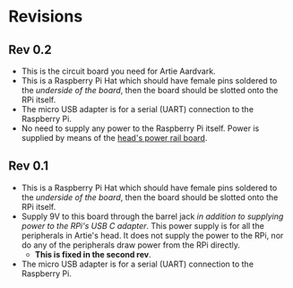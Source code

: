 # Revisions

## Rev 0.2

* This is the circuit board you need for Artie Aardvark.
* This is a Raspberry Pi Hat which should have female pins soldered to the *underside of the board*,
  then the board should be slotted onto the RPi itself.
* The micro USB adapter is for a serial (UART) connection to the Raspberry Pi.
* No need to supply any power to the Raspberry Pi itself.
  Power is supplied by means of the [head's power rail board](../head-power-rail/REVISIONS.md).

## Rev 0.1

* This is a Raspberry Pi Hat which should have female pins soldered to the *underside of the board*,
  then the board should be slotted onto the RPi itself.
* Supply 9V to this board through the barrel jack *in addition to supplying power to the RPi's USB C adapter*.
  This power supply is for all the peripherals in Artie's head. It does not supply the power to the RPi,
  nor do any of the peripherals draw power from the RPi directly.
    * **This is fixed in the second rev**.
* The micro USB adapter is for a serial (UART) connection to the Raspberry Pi.
